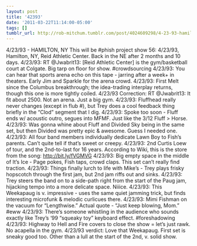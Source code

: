 ```yaml
---
layout: post
title: '42393'
date: '2011-03-22T11:14:00-05:00'
tags: []
tumblr_url: http://rob-mitchum.tumblr.com/post/4024609298/4-23-93-hamilton-ny-this-will-be-phish-project
---
```


4/23/93 - HAMILTON, NY
This will be #phish project show 56: 4/23/93, Hamilton, NY, Reid Athletic Center. Back in the NE after 2 months and 10 days.
4/23/93: RT @Jwabrit13: [Reid Athletic Center] is the gym/basketball court at Colgate. Big tarp on floor for show. #crowdsourcing
4/23/93: You can hear that sports arena echo on this tape - jarring after a week+ in theaters. Early Jim and Sparkle for the arena crowd.
4/23/93: First Melt since the Columbus breakthrough; the idea-trading interplay returns, though this one is more tightly coiled.
4/23/93 Correction: RT @Jwabrit13: It fit about 2500. Not an arena. Just a big gym.
4/23/93: Fluffhead really never changes (except in flub #), but Trey does a cool feedback thing briefly in the “Clod” segment that I dig.
4/23/93: Spoke too soon - Fluff ends w/ acoustic outro, segues into MFMF. Just like the 3/12 Fluff > Horse.
4/23/93: Was gonna whine about Fluff and Divided Sky being in the same set, but then Divided was pretty epic & awesome. Guess I needed one.
4/23/93: All four band members individually dedicate Lawn Boy to Fish’s parents. Can’t quite tell if that’s sweet or creepy.
4/23/93: 2nd Curtis Loew of tour, and the 2nd-to-last for 16 years. According to Wiki, this is the store from the song: http://bit.ly/fVGMVG
4/23/93: Big empty space in the middle of It’s Ice - Page pokes, Fish taps, crowd claps. This set can’t really find traction.
4/23/93: Things finally lurch to life with Mike’s - Trey plays frisky hopscotch through the first jam, but 2nd jam riffs out and sinks.
4/23/93: Trey steers the band on to a side-path right from the start of the Paug jam, hijacking tempo into a more delicate space. Niiice.
4/23/93: This Weekapaug is v. impressive - uses the same quiet jamming trick, but finds interesting microfunk & melodic curlicues there.
4/23/93: Mimi Fishman on the vacuum for “Lengthwise.” Actual quote - “Just keep blowing, Mom.” #eww
4/23/93: There’s someone whistling in the audience who sounds exactly like Trey’s ‘99 “squeaky toy” keyboard effect. #foreshadowing
4/23/93: Highway to Hell and Fire covers to close the show = let’s just rawk. No acapella in the gym.
4/23/93 verdict: Love that Weekapaug. First set is sneaky good too. Other than a lull at the start of the 2nd, v. solid show.
